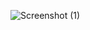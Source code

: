 ![Screenshot (1)](https://user-images.githubusercontent.com/35535144/90950969-2bc6a780-e474-11ea-981c-56890f716fdd.png)
